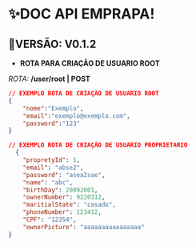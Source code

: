 # ✨DOC API EMPRAPA!
## 📣VERSÃO: V0.1.2
- **ROTA PARA CRIAÇÃO DE USUARIO ROOT**

*ROTA:* **/user/root | POST**
```json 
// EXEMPLO ROTA DE CRIAÇÃO DE USUARIO ROOT
{
    "nome":"Exemplo",
    "email":"exemplo@exemplo.com",
    "password":"123"
}
```
```json
// EXEMPLO ROTA DE CRIAÇÃO DE USUARIO PROPRIETARIO
  {
    "propretyId": 1,
    "email": "abse2",
    "password": "asea2sae",
    "name": "abc",
    "birthDay": 20092001,
    "ownerNumber": 9220312,
    "maritialState": "casado",
    "phoneNumber": 123412,
    "CPF": "12354",
    "ownerPicture": "aaaaaaaaaaaaaaaa"
}
```
